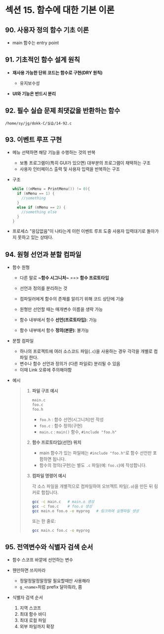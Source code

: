# 섹션 15. 함수에 대한 기본 이론



## 90. 사용자 정의 함수 기초 이론


- main 함수는 entry point



## 91. 기초적인 함수 설계 원칙


- **재사용 가능한 단위 코드는 함수로 구현(DRY 원칙)**
  - 유지보수성

- **UI와 기능은 반드시 분리**



## 92. 필수 실습 문제 최댓값을 반환하는 함수

```
/home/sy/jg/dokk-C/실습/14-92.c
```



## 93. 이벤트 루프 구현

- 메뉴 선택하면 해당 기능을 수행하는 것의 반복
  - 보통 프로그램이(특히 GUI가 있으면) 대부분의 프로그램이 채택하는 구조
  - 사용자 인터페이스 출력 및 사용자 입력을 반복하는 구조

- 구조
  ```c
  while ((nMenu = PrintMenu()) != 0){
    if (nMenu == 1) {
      //something
    }
    else if (nMenu == 2) {
      //something else
    }
  }
  ```

  
- 프로세스 "응답없음"이 나타는게 이런 이벤트 루프 도중 사용자 입력대기로 돌아가지 못하고 있는
  상태다.



## 94. 원형 선언과 분할 컴파일


- 함수 원형
  - 다른 말로 **~함수 시그니처~** ==> **함수 프로토타입**
  - 선언과 정의를 분리하는 것
  - 컴파일러에게 함수의 존재를 알리기 위해 코드 상단에 기술
  - 원형만 선언할 때는 매개변수 이름을 생략 가능

  - 함수 내부에서 함수 **선언(프로토타입)**: 가능
  - 함수 내부에서 함수 **정의(본문)**: 불가능


- 분할 컴파일
  - 하나의 프로젝트에 여러 소스코드 파일(`.c`)을 사용하는 경우 각각을 개별로 컴파일 한다.
  - 변수나 함수 선언과 정의가 (다른 파일로) 분리될 수 있음
  - 이때 Link 오류에 주의해야함


- 예시
  > 1. **파일 구조 예시**
  >
  >      ```sh
  >      main.c
  >      foo.c
  >      foo.h
  >      ```
  >
  >      - `foo.h` : 함수 선언(시그니처)만 작성
  >      - `foo.c` : 함수 정의(구현)
  >      - `main.c` : `main()` 함수, `#include "foo.h"`
  >
  >
  >   2. **함수 프로토타입(선언) 위치**
  >
  >      - main 함수가 있는 파일에는  `#include "foo.h"`로 함수 선언만 포함하면 됩니다.
  >      - 함수의 정의(구현)는 별도 `.c` 파일(예: `foo.c`)에 작성합니다.
  >
  >
  >   3. **컴파일 명령어 예시**
  >
  >      각 소스 파일을 개별적으로 컴파일하여 오브젝트 파일(`.o`)을 만든 뒤 링커로 합칩니다.
  >
  >      ```sh
  >      gcc -c main.c   # main.o 생성
  >      gcc -c foo.c    # foo.o 생성
  >      gcc main.o foo.o -o myprog   # 링크하여 실행파일 생성
  >      ```
  >
  >      또는 한 줄로:
  >      ```sh
  >      gcc main.c foo.c -o myprog
  >      ```



## 95. 전역변수와 식별자 검색 순서

- 함수 스코프 바깥에 선언하는 변수

- 웬만하면 쓰지마라
  - 정말정말정말정말 필요할때만 사용해라
  - `g_<name>`처럼 prefix 달아줘라, 쫌

- 식별자 검색 순서
  1. 지역 스코프
  2. 최대 함수 바디
  3. 최대 로컬 파일
  4. 외부 파일까지 확장


